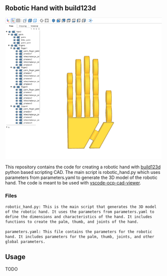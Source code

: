 ## Robotic Hand with build123d

![Example](example.png "Optional title")


This repository contains the code for creating a robotic hand with [build123d](https://build123d.readthedocs.io/) python based scripting CAD. The main script is robotic_hand.py which uses parameters from parameters.yaml to generate the 3D model of the robotic hand. The code is meant to be used with [vscode-ocp-cad-viewer](https://github.com/bernhard-42/vscode-ocp-cad-viewer).

### Files

    robotic_hand.py: This is the main script that generates the 3D model of the robotic hand. It uses the parameters from parameters.yaml to define the dimensions and characteristics of the hand. It includes functions to create the palm, thumb, and joints of the hand.

    parameters.yaml: This file contains the parameters for the robotic hand. It includes parameters for the palm, thumb, joints, and other global parameters.

## Usage
TODO
